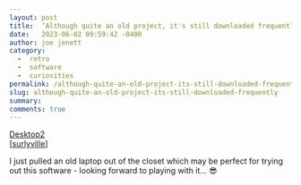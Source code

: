 ```yaml
---
layout: post
title:  ‘Although quite an old project, it's still downloaded frequently.’
date:   2023-06-02 09:59:42 -0400
author: joe jenett
category:
  -  retro
  -  software
  -  curiosities
permalink: /although-quite-an-old-project-its-still-downloaded-frequently/
slug: although-quite-an-old-project-its-still-downloaded-frequently
summary: 
comments: true
---
```

<p><a title="Desktop2" href="http://www.mevis-research.de/~ritter/awakeideas/desktop.html">Desktop2</a><br>[<a title="surlyville" href="https://pinboard.in/u:surlyville">surlyville</a>]</p>
I just pulled an old laptop out of the closet which may be perfect for trying out this software - looking forward to playing with it... 😎

<a href="https://brid.gy/publish/mastodon"></a>